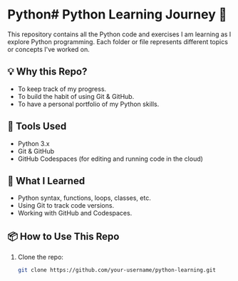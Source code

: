 # Python# Python Learning Journey 🚀

This repository contains all the Python code and exercises I am learning as I explore Python programming. Each folder or file represents different topics or concepts I've worked on.



## 💡 Why this Repo?

- To keep track of my progress.
- To build the habit of using Git & GitHub.
- To have a personal portfolio of my Python skills.

## 🔧 Tools Used

- Python 3.x
- Git & GitHub
- GitHub Codespaces (for editing and running code in the cloud)

## 🧠 What I Learned

- Python syntax, functions, loops, classes, etc.
- Using Git to track code versions.
- Working with GitHub and Codespaces.

## 📦 How to Use This Repo

1. Clone the repo:
   ```bash
   git clone https://github.com/your-username/python-learning.git
